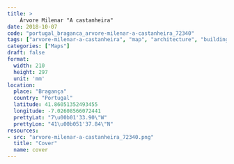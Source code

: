 ```yaml
---
title: > 
    Árvore Milenar "A castanheira"
date: 2018-10-07
code: "portugal_braganca_arvore-milenar-a-castanheira_72340"
tags: ["arvore-milenar-a-castanheira", "map", "architecture", "buildings", "Bragança", "Portugal"]
categories: ["Maps"]
draft: false
format:
  width: 210
  height: 297
  unit: 'mm'
location:
  place: "Bragança"
  country: "Portugal"
  latitude: 41.86051352493455
  longitude: -7.02608566072441
  prettyLat: "7\u00b01'33.90\"W"
  prettyLon: "41\u00b051'37.84\"N"
resources:
- src: "arvore-milenar-a-castanheira_72340.png"
  title: "Cover"
  name: cover
---
```

